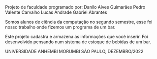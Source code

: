 Projeto de faculdade programado por:
Danilo Alves Guimarães
Pedro Valente Carvalho
Lucas Andrade
Gabriel Abrantes

Somos alunos de ciência da computação no segundo semestre, esse foi nosso trabalho onde fizemos um programa de um bar.

Este projeto cadastra e armazena as informações que você inserir.
Foi desenvolvido pensando num sistema de estoque de bebidas de um bar.


UNIVERSIDADE ANHEMBI MORUMBI
SÃO PAULO, DEZEMBRO/2022
